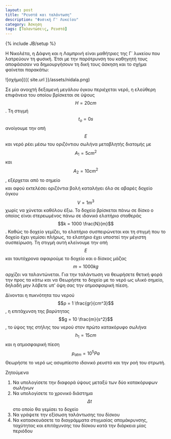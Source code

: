 ```yaml
---
layout: post
title: "Ρευστά και ταλάντωση"
description: "Φυσική Γ' Λυκείου"
category: Άσκηση
tags: [Ταλαντώσεις, Ρευστά]
---
```

{% include JB/setup %}

Η Νικολέτα, η Δάφνη και η Λαμπρινή είναι μαθήτριες της Γ΄ λυκείου που λατρεύουν τη φυσική. 
Έτσι με την παρότρυνση του καθηγητή τους αποφάσισαν να δημιουργήσουν τη δική τους άσκηση 
και το σχήμα φαίνεται παρακάτω:

![σχήμα]({{ site.url }}/assets/nidala.png)

Σε μία ανοιχτή δεξαμενή μεγάλου όγκου περιέχεται νερό, η ελεύθερη επιφάνεια του οποίου βρίσκεται σε ύψους $$Η = 20cm$$ . 
Τη στιγμή $$t_o=0s$$ ανοίγουμε την οπή $$Ε$$ και νερό ρέει μέσω του οριζόντιου σωλήνα 
μεταβλητής διατομής με $$Α_1 = 5cm^2$$ και $$Α_2 = 10cm^2$$, εξέρχεται από το σημείο $$$$ 
και αφού εκτελέσει οριζόντια βολή καταλήγει όλο σε αβαρές δοχείο όγκου $$V = 1m^3$$ χωρίς 
να χύνεται καθόλου έξω. Το δοχείο βρίσκεται πάνω σε δίσκο ο οποίος είναι στερεωμένος πάνω 
σε ιδανικό ελατήριο σταθεράς $$k = 1000 \frac{Ν}{m}$$. Καθώς το δοχείο γεμίζει, το ελατήριο 
συσπειρώνεται και τη στιγμή που το δοχείο έχει γεμίσει πλήρως, το ελατήριο έχει υποστεί την
μέγιστη συσπείρωση. Tη στιγμή αυτή κλείνουμε την οπή $$Ε$$ και ταυτόχρονα αφαιρούμε 
το δοχείο και ο δίσκος μάζας $$m=1000kg$$ αρχίζει να ταλαντώνεται. Για την ταλάντωση να 
θεωρήσετε θετική φορά την προς τα κάτω και να Θεωρήστε το δοχείο με το νερό ως υλικό σημείο, δηλαδή μην λάβετε υπ' όψη σας την ατμοσφαιρική πίεση.

Δίνονται η πυκνότητα του νερού $$ρ = 1 \frac{gr}{cm^3}$$, η επιτάχυνση της βαρύτητας $$g = 10 \frac{m}{s^2}$$,
το ύψος της στήλης του νερού στον πρώτο κατακόρυφο σωλήνα $$h_1 = 15cm$$ και η ατμοσφαιρική πίεση $$p_{atm} = 10^5 Pa$$
Θεωρήστε το νερό ως ασυμπίεστο ιδανικό ρευστό και την ροή του στρωτή.

Ζητούμενα

1. Να υπολογίσετε την διαφορά ύψους μεταξύ των δύο κατακόρυφων σωλήνων
2. Να υπολογίσετε το χρονικό διάστημα $$Δt$$ στο οποίο θα γεμίσει το δοχείο
3. Να γράψετε την εξίσωση ταλάντωσης του δίσκου 
4. Να κατασκευάσετε τα διαγράμματα στιγμιαίας απομάκρυνσης, ταχύτητας και επιτάχυνσης του 
δίσκου κατά την διάρκεια μίας περιόδου 

